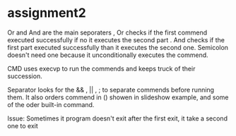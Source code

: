 # assignment2

Or and And are the main seporaters , Or checks if the first commend executed successfully if no it executes the second part . 
And checks if the first part executed successfully than it executes the second one. Semicolon doesn't need one because it unconditionally executes the commend.

CMD uses execvp  to run the commends and keeps truck of their succession. 

Separator looks for the && , || , ; to separate commends before running them. It also orders commend in () showen in slideshow example, and some of the oder built-in command.   


Issue: Sometimes it program doesn't exit after the first exit, it take a second one to exit 
